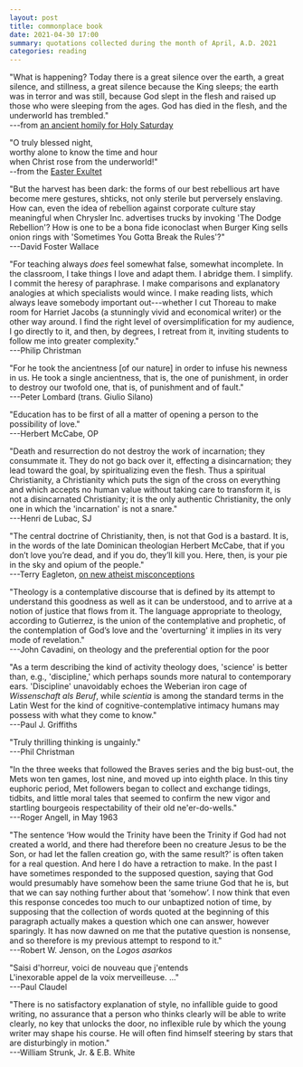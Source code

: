 ```yaml
---
layout: post
title: commonplace book
date: 2021-04-30 17:00
summary: quotations collected during the month of April, A.D. 2021
categories: reading
---
```


"What is happening? Today there is a great silence over the earth, a great silence, and stillness, a great silence because the King sleeps; the earth was in terror and was still, because God slept in the flesh and raised up those who were sleeping from the ages. God has died in the flesh, and the underworld has trembled."  
---from [an ancient homily for Holy Saturday](http://www.vatican.va/spirit/documents/spirit_20010414_omelia-sabato-santo_en.html)

"O truly blessed night,  
worthy alone to know the time and hour  
when Christ rose from the underworld!"  
--from the [Easter Exultet](https://www.usccb.org/prayer-and-worship/liturgical-year-and-calendar/easter/easter-proclamation-exsultet)

"But the harvest has been dark: the forms of our best rebellious art have become mere gestures, shticks, not only sterile but perversely enslaving. How can, even the idea of rebellion against corporate culture stay meaningful when Chrysler Inc. advertises trucks by invoking 'The Dodge Rebellion'? How is one to be a bona fide iconoclast when Burger King sells onion rings with 'Sometimes You Gotta Break the Rules'?"  
---David Foster Wallace

"For teaching always *does* feel somewhat false, somewhat incomplete. In the classroom, I take things I love and adapt them. I abridge them. I simplify. I commit the heresy of paraphrase. I make comparisons and explanatory analogies at which specialists would wince. I make reading lists, which always leave somebody important out---whether I cut Thoreau to make room for Harriet Jacobs (a stunningly vivid and economical writer) or the other way around. I find the right level of oversimplification for my audience, I go directly to it, and then, by degrees, I retreat from it, inviting students to follow me into greater complexity."  
---Philip Christman

"For he took the ancientness [of our nature] in order to infuse his newness in us. He took a single ancientness, that is, the one of punishment, in order to destroy our twofold one, that is, of punishment and of fault."  
---Peter Lombard (trans. Giulio Silano)

"Education has to be first of all a matter of opening a person to the possibility of love."  
---Herbert McCabe, OP

"Death and resurrection do not destroy the work of incarnation; they consummate it. They do not go back over it, effecting a disincarnation; they lead toward the goal, by spiritualizing even the flesh. Thus a spiritual Christianity, a Christianity which puts the sign of the cross on everything and which accepts no human value without taking care to transform it, is not a disincarnated Christianity; it is the only authentic Christianity, the only one in which the 'incarnation' is not a snare."  
---Henri de Lubac, SJ

"The central doctrine of Christianity, then, is not that God is a bastard. It is, in the words of the late Dominican theologian Herbert McCabe, that if you don’t love you’re dead, and if you do, they’ll kill you. Here, then, is your pie in the sky and opium of the people."  
---Terry Eagleton, [on new atheist misconceptions](https://www.lrb.co.uk/the-paper/v28/n20/terry-eagleton/lunging-flailing-mispunching)

"Theology is a contemplative discourse that is defined by its attempt to understand this goodness as well as it can be understood, and to arrive at a notion of justice that flows from it. The language appropriate to theology, according to Gutierrez, is the union of the contemplative and prophetic, of the contemplation of God’s love and the 'overturning' it implies in its very mode of revelation."  
---John Cavadini, on theology and the preferential option for the poor

"As a term describing the kind of activity theology does, 'science' is better than, e.g., 'discipline,' which perhaps sounds more natural to contemporary ears. 'Discipline' unavoidably echoes the Weberian iron cage of *Wissenschaft als Beruf*, while *scientia* is among the standard terms in the Latin West for the kind of cognitive-contemplative intimacy humans may possess with what they come to know."  
---Paul J. Griffiths

"Truly thrilling thinking is ungainly."  
---Phil Christman

"In the three weeks that followed the Braves series and the big bust-out, the Mets won ten games, lost nine, and moved up into eighth place. In this tiny euphoric period, Met followers began to collect and exchange tidings, tidbits, and little moral tales that seemed to confirm the new vigor and startling bourgeois respectability of their old ne'er-do-wells."  
---Roger Angell, in May 1963

"The sentence ‘How would the Trinity have been the Trinity if God had not created a world, and there had therefore been no creature Jesus to be the Son, or had let the fallen creation go, with the same result?’ is often taken for a real question. And here I do have a retraction to make. In the past I have sometimes responded to the supposed question, saying that God would presumably have somehow been the same triune God that he is, but that we can say nothing further about that ‘somehow’. I now think that even this response concedes too much to our unbaptized notion of time, by supposing that the collection of words quoted at the beginning of this paragraph actually makes a question which one can answer, however sparingly. It has now dawned on me that the putative question is nonsense, and so therefore is my previous attempt to respond to it."  
---Robert W. Jenson, on the *Logos asarkos*

"Saisi d'horreur, voici de nouveau que j'entends  
L'inexorable appel de la voix merveilleuse. ..."  
---Paul Claudel

"There is no satisfactory explanation of style, no infallible guide to good writing, no assurance that a person who thinks clearly will be able to write clearly, no key that unlocks the door, no inflexible rule by which the young writer may shape his course. He will often find himself steering by stars that are disturbingly in motion."  
---William Strunk, Jr. & E.B. White